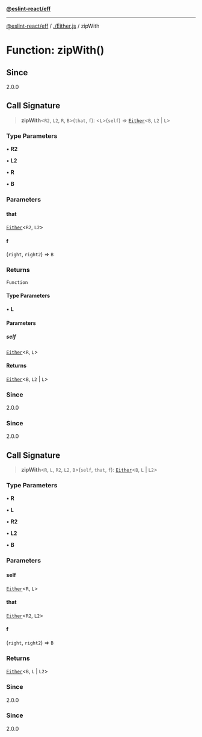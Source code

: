 [**@eslint-react/eff**](../../README.md)

***

[@eslint-react/eff](../../README.md) / [./Either.js](../README.md) / zipWith

# Function: zipWith()

## Since

2.0.0

## Call Signature

> **zipWith**\<`R2`, `L2`, `R`, `B`\>(`that`, `f`): \<`L`\>(`self`) => [`Either`](../type-aliases/Either.md)\<`B`, `L2` \| `L`\>

### Type Parameters

• **R2**

• **L2**

• **R**

• **B**

### Parameters

#### that

[`Either`](../type-aliases/Either.md)\<`R2`, `L2`\>

#### f

(`right`, `right2`) => `B`

### Returns

`Function`

#### Type Parameters

• **L**

#### Parameters

##### self

[`Either`](../type-aliases/Either.md)\<`R`, `L`\>

#### Returns

[`Either`](../type-aliases/Either.md)\<`B`, `L2` \| `L`\>

### Since

2.0.0

### Since

2.0.0

## Call Signature

> **zipWith**\<`R`, `L`, `R2`, `L2`, `B`\>(`self`, `that`, `f`): [`Either`](../type-aliases/Either.md)\<`B`, `L` \| `L2`\>

### Type Parameters

• **R**

• **L**

• **R2**

• **L2**

• **B**

### Parameters

#### self

[`Either`](../type-aliases/Either.md)\<`R`, `L`\>

#### that

[`Either`](../type-aliases/Either.md)\<`R2`, `L2`\>

#### f

(`right`, `right2`) => `B`

### Returns

[`Either`](../type-aliases/Either.md)\<`B`, `L` \| `L2`\>

### Since

2.0.0

### Since

2.0.0
